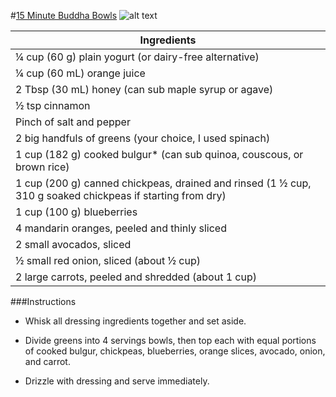#[15 Minute Buddha Bowls](http://www.liveeatlearn.com/15-minute-buddha-bowls/)
![alt text](http://www.liveeatlearn.com/wp-content/uploads/2016/03/15-minute-buddha-bowl-9-680.jpg)

|Ingredients|
| ------------- |
|¼ cup (60 g) plain yogurt (or dairy-free alternative)|
|¼ cup (60 mL) orange juice|
|2 Tbsp (30 mL) honey (can sub maple syrup or agave)|
|½ tsp cinnamon|
|Pinch of salt and pepper|
|2 big handfuls of greens (your choice, I used spinach)|
|1 cup (182 g) cooked bulgur* (can sub quinoa, couscous, or brown rice)|
|1 cup (200 g) canned chickpeas, drained and rinsed (1 ½ cup, 310 g soaked chickpeas if starting from dry)|
|1 cup (100 g) blueberries|
|4 mandarin oranges, peeled and thinly sliced|
|2 small avocados, sliced|
|½ small red onion, sliced (about ½ cup)|
|2 large carrots, peeled and shredded (about 1 cup)|

###Instructions

* Whisk all dressing ingredients together and set aside.

* Divide greens into 4 servings bowls, then top each with equal portions of cooked bulgur, chickpeas, blueberries, orange slices, avocado, onion, and carrot.

* Drizzle with dressing and serve immediately.
